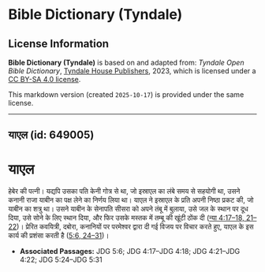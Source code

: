 # Bible Dictionary (Tyndale)

## License Information

**Bible Dictionary (Tyndale)** is based on and adapted from: _Tyndale Open Bible Dictionary_, [Tyndale House Publishers](https://tyndaleopenresources.com/), 2023, which is licensed under a [CC BY-SA 4.0 license](https://creativecommons.org/licenses/by-sa/4.0/legalcode.en).

This markdown version (created `2025-10-17`) is provided under the same license.



--------------------------------

## याएल (id: 649005)

याएल
====

हेबेर की पत्नी। यद्यपि उसका पति केनी गोत्र से था, जो इस्राएल का लंबे समय से सहयोगी था, उसने कनानी राजा याबीन का पक्ष लेने का निर्णय लिया था। याएल ने इस्राएल के प्रति अपनी निष्ठा प्रकट की, जो याबीन का शत्रु था। उसने याबीन के सेनापति सीसरा को अपने तंबू में बुलाया, उसे जल के स्थान पर दूध दिया, उसे सोने के लिए स्थान दिया, और फिर उसके मस्तक में तम्बू की खूंटी ठोंक दी ([न्या 4:17–18, 21–22](https://ref.ly/Judg4:17-Judg4:18,Judg4:21-Judg4:22))। प्रेरित कवयित्री, दबोरा, कनानियों पर परमेश्वर द्वारा दी गई विजय पर विचार करते हुए, याएल के इस कार्य की प्रशंसा करती है ([5:6, 24–31](https://ref.ly/Judg5:6,Judg5:24-Judg5:31))।

* **Associated Passages:** JDG 5:6; JDG 4:17–JDG 4:18; JDG 4:21–JDG 4:22; JDG 5:24–JDG 5:31

